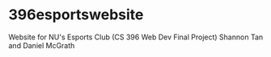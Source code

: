 # 396esportswebsite
Website for NU's Esports Club (CS 396 Web Dev Final Project)
Shannon Tan and Daniel McGrath

